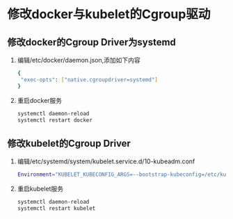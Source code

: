 # 修改docker与kubelet的Cgroup驱动

## 修改docker的Cgroup Driver为systemd

1. 编辑/etc/docker/daemon.json,添加如下内容

   ```bash
   {
    "exec-opts": ["native.cgroupdriver=systemd"]
   }
   ```

2. 重启docker服务

   ```bash
   systemctl daemon-reload
   systemctl restart docker
   ```

## 修改kubelet的Cgroup Driver

1. 编辑/etc/systemd/system/kubelet.service.d/10-kubeadm.conf

   ```bash
   Environment="KUBELET_KUBECONFIG_ARGS=--bootstrap-kubeconfig=/etc/kubernetes/bootstrap-kubelet.conf --kubeconfig=/etc/kubernetes/kubelet.conf --cgroup-driver=cgroupfs"
   ```

2. 重启kubelet服务

   ```bash
   systemctl daemon-reload
   systemctl restart kubelet
   ```

